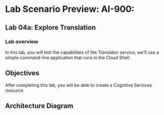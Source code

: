 # Lab Scenario Preview: AI-900: 

## Lab 04a: Explore Translation

### Lab overview

In this lab, you will test the capabilities of the Translator service, we'll use a simple command-line application that runs in the Cloud Shell.

## Objectives
  
After completing this lab, you will be able to create a Cognitive Services resource

## Architecture Diagram
